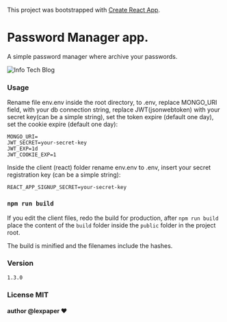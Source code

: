 This project was bootstrapped with [Create React App](https://github.com/facebook/create-react-app).

# Password Manager app.
A simple password manager where archive your passwords.

![Info Tech Blog](/client/public/passman.gif)

### Usage
Rename file env.env inside the root directory, to .env, replace MONGO_URI field, with your db connection string, replace JWT(jsonwebtoken) with your secret key(can be a simple string), set the token expire (default one day), set the cookie expire (default one day):

```
MONGO_URI=
JWT_SECRET=your-secret-key
JWT_EXP=1d
JWT_COOKIE_EXP=1
```

Inside the client (react) folder rename env.env to .env, insert your secret registration key (can be a simple string):
```
REACT_APP_SIGNUP_SECRET=your-secret-key
```

### `npm run build`
If you edit the client files, redo the build for production,
after `npm run build` place the content of the `build` folder inside the `public` folder in the project root.

The build is minified and the filenames include the hashes.<br />

### Version
`1.3.0`

### License MIT

#### author @lexpaper ❤️